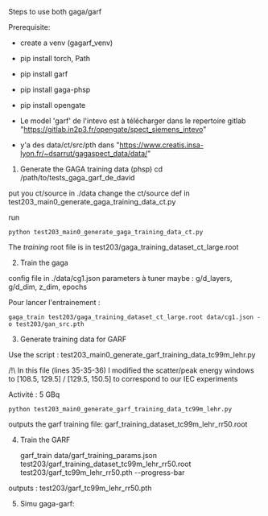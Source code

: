 Steps to use both gaga/garf


Prerequisite: 

- create a venv (gagarf_venv)
- pip install torch, Path
- pip install garf
- pip install gaga-phsp
- pip install opengate


- Le model 'garf' de l'intevo est à télécharger dans le repertoire gitlab "https://gitlab.in2p3.fr/opengate/spect_siemens_intevo"
- y'a des data/ct/src/pth dans "https://www.creatis.insa-lyon.fr/~dsarrut/gagaspect_data/data/"



1) Generate the GAGA training data (phsp)
cd /path/to/tests_gaga_garf_de_david

put you ct/source in ./data
change the ct/source def in test203_main0_generate_gaga_training_data_ct.py

run 

    python test203_main0_generate_gaga_training_data_ct.py

The *training* root file is in test203/gaga_training_dataset_ct_large.root


2) Train the gaga

config file in ./data/cg1.json
parameters à tuner maybe : g/d_layers, g/d_dim, z_dim, epochs

Pour lancer l'entrainement : 

    gaga_train test203/gaga_training_dataset_ct_large.root data/cg1.json -o test203/gan_src.pth


3) Generate training data for GARF

Use the script : test203_main0_generate_garf_training_data_tc99m_lehr.py

/!\ In this file (lines 35-35-36) I modified the scatter/peak energy windows to [108.5, 129.5] / [129.5, 150.5] to correspond to our IEC experiments

Activité : 5 GBq

    python test203_main0_generate_garf_training_data_tc99m_lehr.py

outputs the garf training file: garf_training_dataset_tc99m_lehr_rr50.root


4) Train the GARF


    garf_train data/garf_training_params.json test203/garf_training_dataset_tc99m_lehr_rr50.root test203/garf_tc99m_lehr_rr50.pth --progress-bar

outputs : test203/garf_tc99m_lehr_rr50.pth


5) Simu gaga-garf: 
